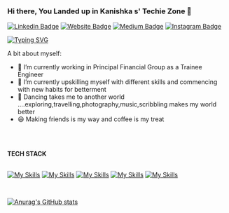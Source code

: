 ### Hi there, You Landed up in Kanishka s' Techie Zone 👋

[![Linkedin Badge](https://img.shields.io/badge/LinkedIn-0077B5?style=for-the-badge&logo=linkedin&logoColor=white)](https://www.linkedin.com/in/kanishkakataria)
[![Website Badge](https://img.shields.io/badge/website-000000?style=for-the-badge&logo=About.me&logoColor=white)](https://kanishkakataria.vercel.app)
[![Medium Badge](https://img.shields.io/badge/Medium-12100E?style=for-the-badge&logo=medium&logoColor=white)](https://medium.com/@kanishka.kataria99)
[![Instagram Badge](https://img.shields.io/badge/Instagram-E4405F?style=for-the-badge&logo=instagram&logoColor=white)](https://www.linkedin.com/in/kanishkakataria)


[![Typing SVG](https://readme-typing-svg.demolab.com?font=Fira+Code&duration=10000&pause=2000&color=2FA4D8&background=14FFDD00&width=435&lines=Diving+Into+New+Is+My+Maxim)](https://git.io/typing-svg)
<!--
**kanishkakataria/kanishkakataria** is a ✨ _special_ ✨ repository because its `README.md` (this file) appears on your GitHub profile.
![](https://cdn.hackernoon.com/images/ckxz-5-f-75-v-00-z-00-as-638-qw-6-ofc.jpg)-->
A bit about myself:

- 🔭 I’m currently working in Principal Financial Group as a Trainee Engineer
- 🌱 I’m currently upskilling myself with different skills and commencing with new habits for betterment 
- 👯 Dancing takes me to another world ....exploring,travelling,photography,music,scribbling makes my world better
- 😄 Making friends is my way and coffee is my treat



<br>
<br>

**TECH STACK**  
<br>

[![My Skills](https://skillicons.dev/icons?i=java,python,cpp,c,mysql,mongodb&theme=light)](https://skillicons.dev)
[![My Skills](https://skillicons.dev/icons?i=js,html,css,nodejs,react,bootstrap)](https://skillicons.dev)
[![My Skills](https://skillicons.dev/icons?i=spring,selenium)](https://skillicons.dev)
[![My Skills](https://skillicons.dev/icons?i=tensorflow,pytorch,keras)](https://skillicons.dev)
[![My Skills](https://skillicons.dev/icons?i=git,kubernetes,vscode,gitlab,github,vercel,heroku,unreal,anaconda)](https://skillicons.dev)



<br>

[![Anurag's GitHub stats](https://github-readme-stats.vercel.app/api?username=kanishkakataria)](https://github.com/anuraghazra/github-readme-stats)

